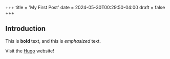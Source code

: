 +++
title = 'My First Post'
date = 2024-05-30T00:29:50-04:00
draft = false
+++
## Introduction

This is **bold** text, and this is *emphasized* text.

Visit the [Hugo](https://gohugo.io) website!